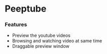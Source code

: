Peeptube
========

### Features
* Preview the youtube videos
* Browsing and watching video at same time
* Draggable preview window
